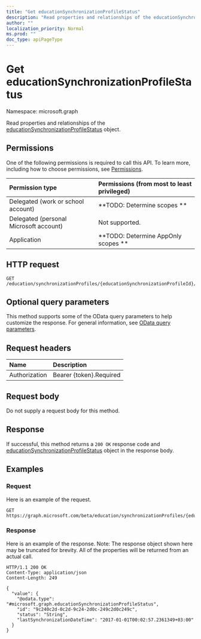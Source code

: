 ```yaml
---
title: "Get educationSynchronizationProfileStatus"
description: "Read properties and relationships of the educationSynchronizationProfileStatus object."
author: ""
localization_priority: Normal
ms.prod: ""
doc_type: apiPageType
---
```


# Get educationSynchronizationProfileStatus

Namespace: microsoft.graph

Read properties and relationships of the [educationSynchronizationProfileStatus](../resources/educationsynchronizationprofilestatus.md) object.

## Permissions
One of the following permissions is required to call this API. To learn more, including how to choose permissions, see [Permissions](/concepts/permissions-reference.md).

|Permission type|Permissions (from most to least privileged)|
|:---|:---|
|Delegated (work or school account)|**TODO: Determine scopes **|
|Delegated (personal Microsoft account)|Not supported.|
|Application|**TODO: Determine AppOnly scopes **|

## HTTP request
<!-- {
  "blockType": "ignored"
}
-->
``` http
GET /education/synchronizationProfiles/{educationSynchronizationProfileId}/profileStatus
```

## Optional query parameters
This method supports some of the OData query parameters to help customize the response. For general information, see [OData query parameters](/graph/query-parameters).

## Request headers
|Name|Description|
|:---|:---|
|Authorization|Bearer {token}.Required|

## Request body
Do not supply a request body for this method.

## Response
If successful, this method returns a `200 OK` response code and [educationSynchronizationProfileStatus](../resources/educationsynchronizationprofilestatus.md) object in the response body.

## Examples

### Request
Here is an example of the request.
<!-- {
  "blockType": "request",
  "name": "get_educationsynchronizationprofilestatus"
}
-->
``` http
GET https://graph.microsoft.com/beta/education/synchronizationProfiles/{educationSynchronizationProfileId}/profileStatus
```

### Response
Here is an example of the response. Note: The response object shown here may be truncated for brevity. All of the properties will be returned from an actual call.
<!-- {
  "blockType": "response",
  "truncated": true,
  "@odata.type": "microsoft.graph.educationSynchronizationProfileStatus"
}
-->
``` http
HTTP/1.1 200 OK
Content-Type: application/json
Content-Length: 249

{
  "value": {
    "@odata.type": "#microsoft.graph.educationSynchronizationProfileStatus",
    "id": "9c240c2d-0c2d-9c24-2d0c-249c2d0c249c",
    "status": "String",
    "lastSynchronizationDateTime": "2017-01-01T00:02:57.2361349+03:00"
  }
}
```

